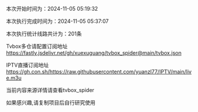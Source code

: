 
本次开始时间为：2024-11-05 05:19:32

本次执行完成时间为：2024-11-05 05:37:07

本次执行统计线路共计为：201条

Tvbox多仓请配置订阅地址 https://fastly.jsdelivr.net/gh/xuexuguang/tvbox_spider@main/tvbox.json

IPTV直播订阅地址 https://gh.con.sh/https://raw.githubusercontent.com/yuanzl77/IPTV/main/live.m3u

当前内容来源详情请查看tvbox_spider

如果感兴趣,请复制项目后自行研究使用
